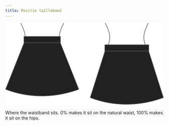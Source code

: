 ```yaml
---
title: Positie tailleband
---
```


![Positie tailleband](waistbandposition.svg)

Where the waistband sits. 0% makes it sit on the natural waist, 100% makes it sit on the hips.
